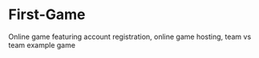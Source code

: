 # First-Game
Online game featuring account registration, online game hosting, team vs team
example game
